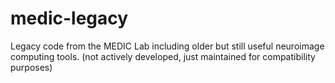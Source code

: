 # medic-legacy

Legacy code from the MEDIC Lab including older but still useful neuroimage computing tools.
(not actively developed, just maintained for compatibility purposes)
